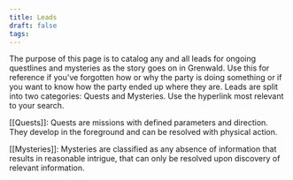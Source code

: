 ```yaml
---
title: Leads
draft: false
tags:
---
```

The purpose of this page is to catalog any and all leads for ongoing questlines and mysteries as the story goes on in Grenwald. Use this for reference if you've forgotten how or why the party is doing something or if you want to know how the party ended up where they are. Leads are split into two categories: Quests and Mysteries. Use the hyperlink most relevant to your search.

[[Quests]]: Quests are missions with defined parameters and direction. They develop in the foreground and can be resolved with physical action.

[[Mysteries]]: Mysteries are classified as any absence of information that results in reasonable intrigue, that can only be resolved upon discovery of relevant information.
